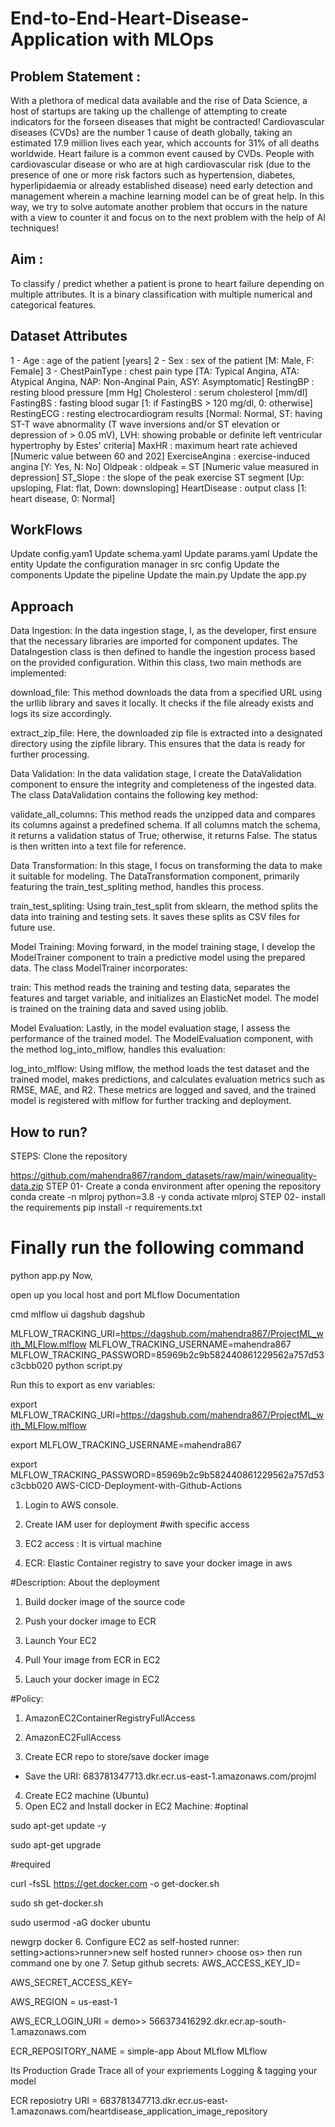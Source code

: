 # End-to-End-Heart-Disease-Application with MLOps

## Problem Statement :
With a plethora of medical data available and the rise of Data Science, a host of startups are taking up the challenge of attempting to create indicators for the forseen diseases that might be contracted! Cardiovascular diseases (CVDs) are the number 1 cause of death globally, taking an estimated 17.9 million lives each year, which accounts for 31% of all deaths worldwide. Heart failure is a common event caused by CVDs. People with cardiovascular disease or who are at high cardiovascular risk (due to the presence of one or more risk factors such as hypertension, diabetes, hyperlipidaemia or already established disease) need early detection and management wherein a machine learning model can be of great help. In this way, we try to solve automate another problem that occurs in the nature with a view to counter it and focus on to the next problem with the help of AI techniques!

## Aim :
To classify / predict whether a patient is prone to heart failure depending on multiple attributes.
It is a binary classification with multiple numerical and categorical features.

## Dataset Attributes
1 - Age : age of the patient [years]
2 - Sex : sex of the patient [M: Male, F: Female]
3 - ChestPainType : chest pain type [TA: Typical Angina, ATA: Atypical Angina, NAP: Non-Anginal Pain, ASY: Asymptomatic]
RestingBP : resting blood pressure [mm Hg]
Cholesterol : serum cholesterol [mm/dl]
FastingBS : fasting blood sugar [1: if FastingBS > 120 mg/dl, 0: otherwise]
RestingECG : resting electrocardiogram results [Normal: Normal, ST: having ST-T wave abnormality (T wave inversions and/or ST elevation or depression of > 0.05 mV), LVH: showing probable or definite left ventricular hypertrophy by Estes' criteria]
MaxHR : maximum heart rate achieved [Numeric value between 60 and 202]
ExerciseAngina : exercise-induced angina [Y: Yes, N: No]
Oldpeak : oldpeak = ST [Numeric value measured in depression]
ST_Slope : the slope of the peak exercise ST segment [Up: upsloping, Flat: flat, Down: downsloping]
HeartDisease : output class [1: heart disease, 0: Normal]


## WorkFlows
Update config.yam1
Update schema.yaml
Update params.yaml
Update the entity
Update the configuration manager in src config
Update the components
Update the pipeline
Update the main.py
Update the app.py


## Approach

Data Ingestion:
In the data ingestion stage, I, as the developer, first ensure that the necessary libraries are imported for component updates. The DataIngestion class is then defined to handle the ingestion process based on the provided configuration. Within this class, two main methods are implemented:

download_file: This method downloads the data from a specified URL using the urllib library and saves it locally. It checks if the file already exists and logs its size accordingly.

extract_zip_file: Here, the downloaded zip file is extracted into a designated directory using the zipfile library. This ensures that the data is ready for further processing.

Data Validation:
In the data validation stage, I create the DataValidation component to ensure the integrity and completeness of the ingested data. The class DataValidation contains the following key method:

validate_all_columns: This method reads the unzipped data and compares its columns against a predefined schema. If all columns match the schema, it returns a validation status of True; otherwise, it returns False. The status is then written into a text file for reference.

Data Transformation:
In this stage, I focus on transforming the data to make it suitable for modeling. The DataTransformation component, primarily featuring the train_test_spliting method, handles this process.

train_test_spliting: Using train_test_split from sklearn, the method splits the data into training and testing sets. It saves these splits as CSV files for future use.

Model Training:
Moving forward, in the model training stage, I develop the ModelTrainer component to train a predictive model using the prepared data. The class ModelTrainer incorporates:

train: This method reads the training and testing data, separates the features and target variable, and initializes an ElasticNet model. The model is trained on the training data and saved using joblib.

Model Evaluation:
Lastly, in the model evaluation stage, I assess the performance of the trained model. The ModelEvaluation component, with the method log_into_mlflow, handles this evaluation:

log_into_mlflow: Using mlflow, the method loads the test dataset and the trained model, makes predictions, and calculates evaluation metrics such as RMSE, MAE, and R2. These metrics are logged and saved, and the trained model is registered with mlflow for further tracking and deployment.

## How to run?

STEPS:
Clone the repository

https://github.com/mahendra867/random_datasets/raw/main/winequality-data.zip
STEP 01- Create a conda environment after opening the repository
conda create -n mlproj python=3.8 -y
conda activate mlproj
STEP 02- install the requirements
pip install -r requirements.txt
# Finally run the following command
python app.py
Now,

open up you local host and port
MLflow
Documentation

cmd
mlflow ui
dagshub
dagshub

MLFLOW_TRACKING_URI=https://dagshub.com/mahendra867/ProjectML_with_MLFlow.mlflow
MLFLOW_TRACKING_USERNAME=mahendra867
MLFLOW_TRACKING_PASSWORD=85969b2c9b582440861229562a757d53c3cbb020
python script.py

Run this to export as env variables:

export MLFLOW_TRACKING_URI=https://dagshub.com/mahendra867/ProjectML_with_MLFlow.mlflow

export MLFLOW_TRACKING_USERNAME=mahendra867

export MLFLOW_TRACKING_PASSWORD=85969b2c9b582440861229562a757d53c3cbb020
AWS-CICD-Deployment-with-Github-Actions
1. Login to AWS console.
2. Create IAM user for deployment
#with specific access

1. EC2 access : It is virtual machine

2. ECR: Elastic Container registry to save your docker image in aws


#Description: About the deployment

1. Build docker image of the source code

2. Push your docker image to ECR

3. Launch Your EC2 

4. Pull Your image from ECR in EC2

5. Lauch your docker image in EC2

#Policy:

1. AmazonEC2ContainerRegistryFullAccess

2. AmazonEC2FullAccess
3. Create ECR repo to store/save docker image
- Save the URI: 683781347713.dkr.ecr.us-east-1.amazonaws.com/projml
4. Create EC2 machine (Ubuntu)
5. Open EC2 and Install docker in EC2 Machine:
#optinal

sudo apt-get update -y

sudo apt-get upgrade

#required

curl -fsSL https://get.docker.com -o get-docker.sh

sudo sh get-docker.sh

sudo usermod -aG docker ubuntu

newgrp docker
6. Configure EC2 as self-hosted runner:
setting>actions>runner>new self hosted runner> choose os> then run command one by one
7. Setup github secrets:
AWS_ACCESS_KEY_ID=

AWS_SECRET_ACCESS_KEY=

AWS_REGION = us-east-1

AWS_ECR_LOGIN_URI = demo>>  566373416292.dkr.ecr.ap-south-1.amazonaws.com

ECR_REPOSITORY_NAME = simple-app
About MLflow
MLflow

Its Production Grade
Trace all of your expriements
Logging & tagging your model

ECR reposiotry URI = 683781347713.dkr.ecr.us-east-1.amazonaws.com/heartdisease_application_image_repository

